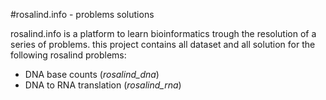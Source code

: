 #rosalind.info - problems solutions

rosalind.info is a platform to learn bioinformatics trough the resolution of a series of problems.
this project contains all dataset and all solution for the following
rosalind problems:

* DNA base counts (*rosalind_dna*)
* DNA to RNA translation (*rosalind_rna*)
